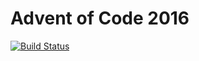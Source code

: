 # Advent of Code 2016

[![Build Status](https://travis-ci.org/Atvaark/AdventOfCode2016.svg?branch=master)](https://travis-ci.org/Atvaark/AdventOfCode2016)
